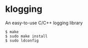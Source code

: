# klogging
An easy-to-use C/C++ logging library

```
$ make
$ sudo make install
$ sudo ldconfig
```
